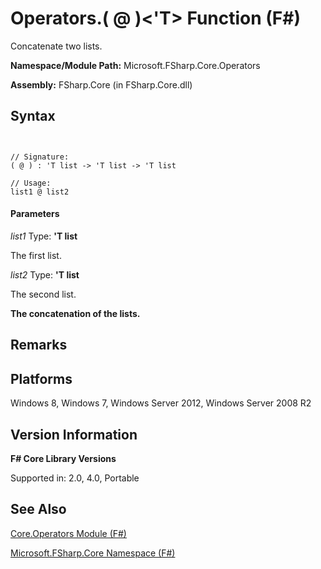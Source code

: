 # Operators.( @ )<'T> Function (F#)

Concatenate two lists.

**Namespace/Module Path:** Microsoft.FSharp.Core.Operators

**Assembly:** FSharp.Core (in FSharp.Core.dll)


## Syntax


```


// Signature:
( @ ) : 'T list -> 'T list -> 'T list

// Usage:
list1 @ list2

```



#### Parameters
*list1*
Type: **'T list**


The first list.


*list2*
Type: **'T list**


The second list.



**The concatenation of the lists.**
## Remarks

## Platforms
Windows 8, Windows 7, Windows Server 2012, Windows Server 2008 R2


## Version Information
**F# Core Library Versions**

Supported in: 2.0, 4.0, Portable




## See Also
[Core.Operators Module &#40;F&#35;&#41;](Core.Operators-Module-%5BFSharp%5D.md)

[Microsoft.FSharp.Core Namespace &#40;F&#35;&#41;](Microsoft.FSharp.Core-Namespace-%5BFSharp%5D.md)

